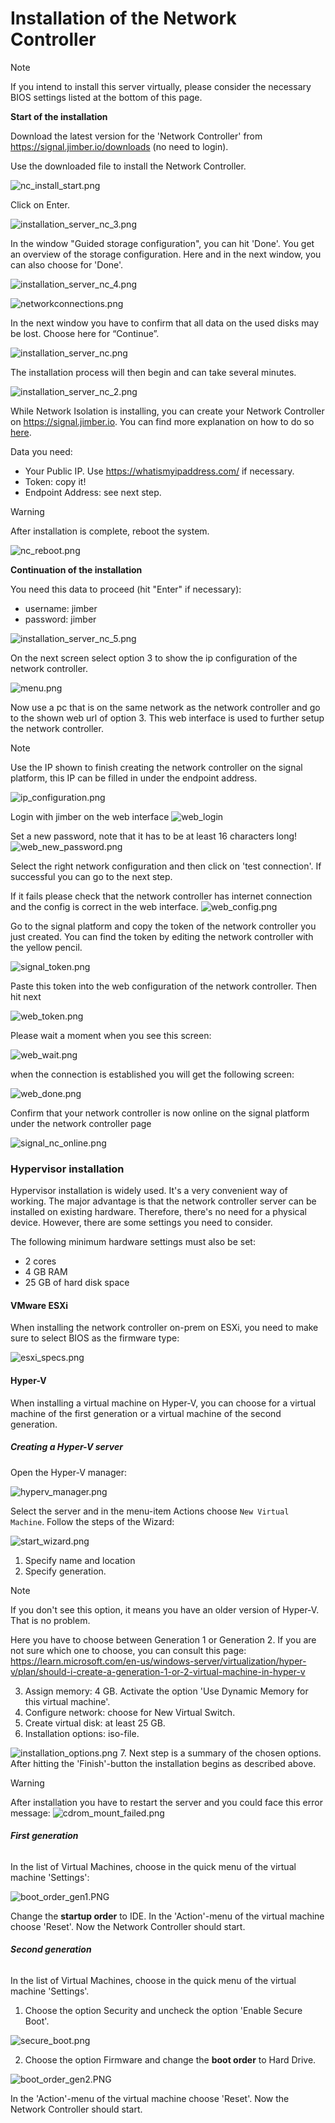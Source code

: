 # Installation of the Network Controller

> [!Note]
> If you intend to install this server virtually, please consider the necessary BIOS settings listed at the bottom of this page.


**Start of the installation**

Download the latest version for the 'Network Controller' from https://signal.jimber.io/downloads (no need to login).

Use the downloaded file to install the Network Controller. 

![nc_install_start.png](/nc_install_start.png ':size=500')

Click on Enter.

![installation_server_nc_3.png](/installation_server_nc_3.png ':size=500')

In the window "Guided storage configuration", you can hit 'Done'. You get an overview of the storage configuration. Here and in the next window, you can also choose for 'Done'. 

![installation_server_nc_4.png](/installation_server_nc_4.png ':size=500')


![networkconnections.png](/networkconnections.png ':size=500')



<!-- Then you will see a window with the message “Confirm destructive action”. This is a warning that all data on the used disks will be lost. Only in case of starting this process by mistake, you can choose here for “Continue”. -->

In the next window you have to confirm that all data on the used disks may be lost. Choose here for “Continue”. 

![installation_server_nc.png](/installation_server_nc.png ':size=500')

The installation process will then begin and can take several minutes.

![installation_server_nc_2.png](/installation_server_nc_2.png ':size=500')

While Network Isolation is installing,  you can create your Network Controller on https://signal.jimber.io.  You can find more explanation on how to do so [here](https://docs.jimber.io/#/./devices/networkcontrollers/networkcontrollers).

Data you need:
- Your Public IP. Use https://whatismyipaddress.com/ if necessary. 
- Token: copy it!
- Endpoint Address: see next step.

> [!Warning]
> After installation is complete, reboot the system.

![nc_reboot.png](/nc_reboot.png ':size=500')

**Continuation of the installation**

You need this data to proceed (hit "Enter" if necessary):
- username: jimber
- password: jimber


![installation_server_nc_5.png](/installation_server_nc_5.png ':size=500')

On the next screen select option 3 to show the ip configuration of the network controller.

![menu.png](./menu.png)

Now use a pc that is on the same network as the network controller and go to the shown web url of option 3. This web interface is used to further setup the network controller.

> [!Note]
>Use the IP shown to finish creating the network controller on the signal platform, this IP can be filled in under the endpoint address.

![ip_configuration.png](./ip_configuration.png)


Login with jimber on the web interface
![web_login](./web_login.png)

Set a new password, note that it has to be at least 16 characters long!
![web_new_password.png](./web_new_password.png)

Select the right network configuration and then click on 'test connection'. If successful you can go to the next step.

If it fails please check that the network controller has internet connection and the config is correct in the web interface.
![web_config.png](./web_config.png)

Go to the signal platform and copy the token of the network controller you just created. You can find the token by editing the network controller with the yellow pencil.

![signal_token.png](./signal_token.png)

Paste this token into the web configuration of the network controller. Then hit next

![web_token.png](./web_token.png)

Please wait a moment when you see this screen:

![web_wait.png](./web_wait.png)

when the connection is established you will get the following screen:

![web_done.png](./web_done.png)

Confirm that your network controller is now online on the signal platform under the network controller page

![signal_nc_online.png](./signal_nc_online.png)


### Hypervisor installation

Hypervisor installation is widely used. It's a very convenient way of working. The major advantage is that the network controller server can be installed on existing hardware. Therefore, there's no need for a physical device. However, there are some settings you need to consider.

The following minimum hardware settings must also be set:    
  - 2 cores
  - 4 GB RAM
  - 25 GB of hard disk space
   

#### VMware ESXi

When installing the network controller on-prem on ESXi, you need to make sure to select BIOS as the firmware type:


![esxi_specs.png](esxi_specs.png ':size=700')


#### Hyper-V

When installing a virtual machine on Hyper-V, you can choose for a virtual machine of the first generation or a virtual machine of the second generation.

##### Creating a Hyper-V server

Open the Hyper-V manager:

![hyperv_manager.png](hyperv_manager.png ':size=500')


Select the server and in the menu-item Actions choose `New Virtual Machine`. Follow the steps of the Wizard:

![start_wizard.png](start_wizard.png ':size=500')


1. Specify name and location
2. Specify generation. 
> [!Note]
> If you don't see this option, it means you have an older version of Hyper-V. That is no problem.

Here you have to choose between Generation 1 or Generation 2. If you are not sure which one to choose, you can consult this page: https://learn.microsoft.com/en-us/windows-server/virtualization/hyper-v/plan/should-i-create-a-generation-1-or-2-virtual-machine-in-hyper-v 

3. Assign memory: 4 GB. Activate the option 'Use Dynamic Memory for this virtual machine'.
4. Configure network: choose for New Virtual Switch.
5. Create virtual disk: at least 25 GB.
6. Installation options: iso-file.

![installation_options.png](installation_options.png ':size=500')
7. Next step is a summary of the chosen options. After hitting the 'Finish'-button the installation begins as described above.

> [!Warning]
> After installation you have to restart the server and you could face this error message:
>![cdrom_mount_failed.png](cdrom_mount_failed.png ':size=500')



<!-- tabs:start -->



###### **First generation**

In the list of Virtual Machines, choose in the quick menu of the virtual machine 'Settings':

![boot_order_gen1.PNG](boot_order_gen1.PNG ':size=500')

Change the **startup order** to IDE. In the 'Action'-menu of the virtual machine choose 'Reset'. 
Now the Network Controller should start.  

 
###### **Second generation**

In the list of Virtual Machines, choose in the quick menu of the virtual machine 'Settings'.

1. Choose the option Security and  uncheck the option 'Enable Secure Boot'.

![secure_boot.png](secure_boot.png ':size=500')


2. Choose the option Firmware and change the **boot order** to Hard Drive. 

![boot_order_gen2.PNG](boot_order_gen2.PNG ':size=500')

In the 'Action'-menu of the virtual machine choose 'Reset'. 
Now the Network Controller should start.  

<!-- tabs:end -->